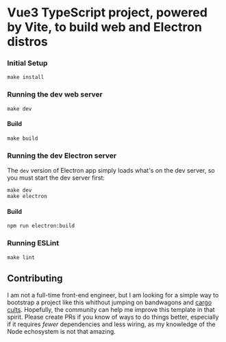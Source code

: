 
# Vue3 TypeScript project, powered by Vite, to build web and Electron distros

### Initial Setup

    make install

### Running the dev web server

    make dev

#### Build

    make build

### Running the dev Electron server

The `dev` version of Electron app simply loads what's on the 
dev server, so you must start the dev server first:

    make dev
    make electron

#### Build

    npm run electron:build

### Running ESLint

    make lint
    
## Contributing

I am not a full-time front-end engineer, but I am looking for a simple way to bootstrap a project like this whithout jumping on bandwagons and [cargo cults](https://en.wikipedia.org/wiki/Cargo_cult_programming). Hopefully, the community can help me improve this template in that spirit. Please create PRs if you know of ways to do things better, especially if it requires *fewer* dependencies and less wiring, as my knowledge of the Node echosystem is not that amazing.
